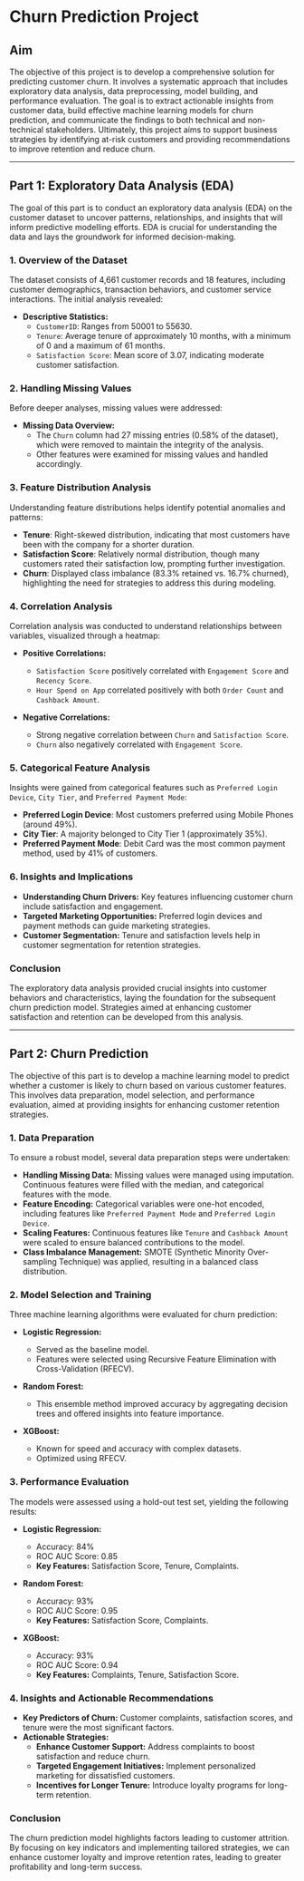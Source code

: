 # Churn Prediction Project

## Aim
The objective of this project is to develop a comprehensive solution for predicting customer churn. It involves a systematic approach that includes exploratory data analysis, data preprocessing, model building, and performance evaluation. The goal is to extract actionable insights from customer data, build effective machine learning models for churn prediction, and communicate the findings to both technical and non-technical stakeholders. Ultimately, this project aims to support business strategies by identifying at-risk customers and providing recommendations to improve retention and reduce churn.

---

## Part 1: Exploratory Data Analysis (EDA)
The goal of this part is to conduct an exploratory data analysis (EDA) on the customer dataset to uncover patterns, relationships, and insights that will inform predictive modelling efforts. EDA is crucial for understanding the data and lays the groundwork for informed decision-making.

### 1. Overview of the Dataset
The dataset consists of 4,661 customer records and 18 features, including customer demographics, transaction behaviors, and customer service interactions. The initial analysis revealed:

- **Descriptive Statistics:**
  - `CustomerID`: Ranges from 50001 to 55630.
  - `Tenure`: Average tenure of approximately 10 months, with a minimum of 0 and a maximum of 61 months.
  - `Satisfaction Score`: Mean score of 3.07, indicating moderate customer satisfaction.

### 2. Handling Missing Values
Before deeper analyses, missing values were addressed:

- **Missing Data Overview:** 
  - The `Churn` column had 27 missing entries (0.58% of the dataset), which were removed to maintain the integrity of the analysis.
  - Other features were examined for missing values and handled accordingly.

### 3. Feature Distribution Analysis
Understanding feature distributions helps identify potential anomalies and patterns:

- **Tenure**: Right-skewed distribution, indicating that most customers have been with the company for a shorter duration.
- **Satisfaction Score**: Relatively normal distribution, though many customers rated their satisfaction low, prompting further investigation.
- **Churn**: Displayed class imbalance (83.3% retained vs. 16.7% churned), highlighting the need for strategies to address this during modeling.

### 4. Correlation Analysis
Correlation analysis was conducted to understand relationships between variables, visualized through a heatmap:

- **Positive Correlations:**
  - `Satisfaction Score` positively correlated with `Engagement Score` and `Recency Score`.
  - `Hour Spend on App` correlated positively with both `Order Count` and `Cashback Amount`.

- **Negative Correlations:**
  - Strong negative correlation between `Churn` and `Satisfaction Score`.
  - `Churn` also negatively correlated with `Engagement Score`.

### 5. Categorical Feature Analysis
Insights were gained from categorical features such as `Preferred Login Device`, `City Tier`, and `Preferred Payment Mode`:

- **Preferred Login Device**: Most customers preferred using Mobile Phones (around 49%).
- **City Tier**: A majority belonged to City Tier 1 (approximately 35%).
- **Preferred Payment Mode**: Debit Card was the most common payment method, used by 41% of customers.

### 6. Insights and Implications
- **Understanding Churn Drivers:** Key features influencing customer churn include satisfaction and engagement.
- **Targeted Marketing Opportunities:** Preferred login devices and payment methods can guide marketing strategies.
- **Customer Segmentation:** Tenure and satisfaction levels help in customer segmentation for retention strategies.

### Conclusion
The exploratory data analysis provided crucial insights into customer behaviors and characteristics, laying the foundation for the subsequent churn prediction model. Strategies aimed at enhancing customer satisfaction and retention can be developed from this analysis.

---

## Part 2: Churn Prediction
The objective of this part is to develop a machine learning model to predict whether a customer is likely to churn based on various customer features. This involves data preparation, model selection, and performance evaluation, aimed at providing insights for enhancing customer retention strategies.

### 1. Data Preparation
To ensure a robust model, several data preparation steps were undertaken:

- **Handling Missing Data:** Missing values were managed using imputation. Continuous features were filled with the median, and categorical features with the mode.
- **Feature Encoding:** Categorical variables were one-hot encoded, including features like `Preferred Payment Mode` and `Preferred Login Device`.
- **Scaling Features:** Continuous features like `Tenure` and `Cashback Amount` were scaled to ensure balanced contributions to the model.
- **Class Imbalance Management:** SMOTE (Synthetic Minority Over-sampling Technique) was applied, resulting in a balanced class distribution.

### 2. Model Selection and Training
Three machine learning algorithms were evaluated for churn prediction:

- **Logistic Regression:** 
  - Served as the baseline model.
  - Features were selected using Recursive Feature Elimination with Cross-Validation (RFECV).

- **Random Forest:** 
  - This ensemble method improved accuracy by aggregating decision trees and offered insights into feature importance.

- **XGBoost:** 
  - Known for speed and accuracy with complex datasets.
  - Optimized using RFECV.

### 3. Performance Evaluation
The models were assessed using a hold-out test set, yielding the following results:

- **Logistic Regression:**
  - Accuracy: 84%
  - ROC AUC Score: 0.85
  - **Key Features:** Satisfaction Score, Tenure, Complaints.

- **Random Forest:**
  - Accuracy: 93%
  - ROC AUC Score: 0.95
  - **Key Features:** Satisfaction Score, Complaints.

- **XGBoost:**
  - Accuracy: 93%
  - ROC AUC Score: 0.94
  - **Key Features:** Complaints, Tenure, Satisfaction Score.

### 4. Insights and Actionable Recommendations
- **Key Predictors of Churn:** Customer complaints, satisfaction scores, and tenure were the most significant factors.
- **Actionable Strategies:**
  - **Enhance Customer Support:** Address complaints to boost satisfaction and reduce churn.
  - **Targeted Engagement Initiatives:** Implement personalized marketing for dissatisfied customers.
  - **Incentives for Longer Tenure:** Introduce loyalty programs for long-term retention.

### Conclusion
The churn prediction model highlights factors leading to customer attrition. By focusing on key indicators and implementing tailored strategies, we can enhance customer loyalty and improve retention rates, leading to greater profitability and long-term success.
